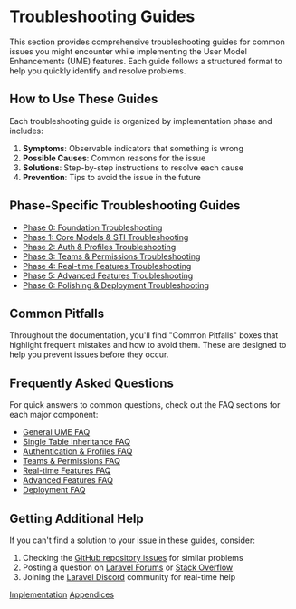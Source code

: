# Troubleshooting Guides

<link rel="stylesheet" href="../assets/css/styles.css">
<link rel="stylesheet" href="../assets/css/ume-docs-enhancements.css">
<script src="../assets/js/ume-docs-enhancements.js"></script>

This section provides comprehensive troubleshooting guides for common issues you might encounter while implementing the User Model Enhancements (UME) features. Each guide follows a structured format to help you quickly identify and resolve problems.

## How to Use These Guides

Each troubleshooting guide is organized by implementation phase and includes:

1. **Symptoms**: Observable indicators that something is wrong
2. **Possible Causes**: Common reasons for the issue
3. **Solutions**: Step-by-step instructions to resolve each cause
4. **Prevention**: Tips to avoid the issue in the future

## Phase-Specific Troubleshooting Guides

- [Phase 0: Foundation Troubleshooting](./010-phase0-foundation-troubleshooting.md)
- [Phase 1: Core Models & STI Troubleshooting](./020-phase1-core-models-troubleshooting.md)
- [Phase 2: Auth & Profiles Troubleshooting](./030-phase2-auth-profile-troubleshooting.md)
- [Phase 3: Teams & Permissions Troubleshooting](./040-phase3-teams-permissions-troubleshooting.md)
- [Phase 4: Real-time Features Troubleshooting](./050-phase4-realtime-troubleshooting.md)
- [Phase 5: Advanced Features Troubleshooting](./060-phase5-advanced-troubleshooting.md)
- [Phase 6: Polishing & Deployment Troubleshooting](./070-phase6-polishing-troubleshooting.md)

## Common Pitfalls

Throughout the documentation, you'll find "Common Pitfalls" boxes that highlight frequent mistakes and how to avoid them. These are designed to help you prevent issues before they occur.

## Frequently Asked Questions

For quick answers to common questions, check out the FAQ sections for each major component:

- [General UME FAQ](./080-general-faq.md)
- [Single Table Inheritance FAQ](./090-sti-faq.md)
- [Authentication & Profiles FAQ](./100-auth-profile-faq.md)
- [Teams & Permissions FAQ](./110-teams-permissions-faq.md)
- [Real-time Features FAQ](./120-realtime-faq.md)
- [Advanced Features FAQ](./130-advanced-features-faq.md)
- [Deployment FAQ](./140-deployment-faq.md)

## Getting Additional Help

If you can't find a solution to your issue in these guides, consider:

1. Checking the [GitHub repository issues](https://github.com/your-repo/issues) for similar problems
2. Posting a question on [Laravel Forums](https://laravelforum.com/) or [Stack Overflow](https://stackoverflow.com/questions/tagged/laravel)
3. Joining the [Laravel Discord](https://discord.gg/laravel) community for real-time help

<div class="page-navigation">
    <a href="../050-implementation/000-index.md" class="prev">Implementation</a>
    <a href="../900-appendices/000-index.md" class="next">Appendices</a>
</div>
